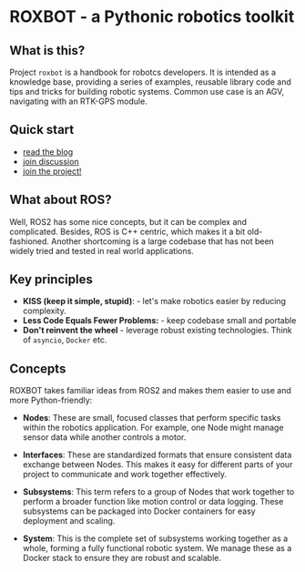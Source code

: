 # ROXBOT - a Pythonic robotics toolkit

## What is this?

Project `roxbot` is a handbook for robotcs developers. It is intended as a knowledge base, providing a series of examples, reusable library code and tips and tricks for building robotic systems.
Common use case is an AGV, navigating with an RTK-GPS module.



## Quick start

* [read the blog](https://rox-automation.github.io/roxbot/blog)
* [join discussion](https://github.com/rox-automation/roxbot/discussions)
* [join the project!](https://rox-automation.github.io/roxbot/contributing)

## What about ROS?

Well, ROS2 has some nice concepts, but it can be complex and complicated. Besides, ROS is C++ centric, which makes it a bit old-fashioned. Another shortcoming is a large codebase that has not been widely tried and tested in real world applications.

## Key principles


* **KISS (keep it simple, stupid)**: - let's make robotics easier by reducing complexity.
* **Less Code Equals Fewer Problems:** - keep codebase small and portable
* **Don't reinvent the wheel** - leverage robust existing technologies. Think of `asyncio`, `Docker` etc.


## Concepts

ROXBOT takes familiar ideas from ROS2 and makes them easier to use and more Python-friendly:

- **Nodes**: These are small, focused classes that perform specific tasks within the robotics application. For example, one Node might manage sensor data while another controls a motor.

- **Interfaces**: These are standardized formats that ensure consistent data exchange between Nodes. This makes it easy for different parts of your project to communicate and work together effectively.

- **Subsystems**: This term refers to a group of Nodes that work together to perform a broader function like motion control or data logging. These subsystems can be packaged into Docker containers for easy deployment and scaling.

- **System**: This is the complete set of subsystems working together as a whole, forming a fully functional robotic system. We manage these as a Docker stack to ensure they are robust and scalable.
